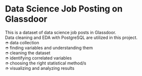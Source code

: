 # Data Science Job Posting on Glassdoor
This is a dataset of data science job posts in Glassdoor. <br>
Data cleaning and EDA with PostgreSQL are utilized in this project.  <br>
➮ data collection <br>
➮ finding variables and understanding them <br>
➮ cleaning the dataset <br>
➮ identifying correlated variables <br>
➮ choosing the right statistical method/s <br>
➮ visualizing and analyzing results
